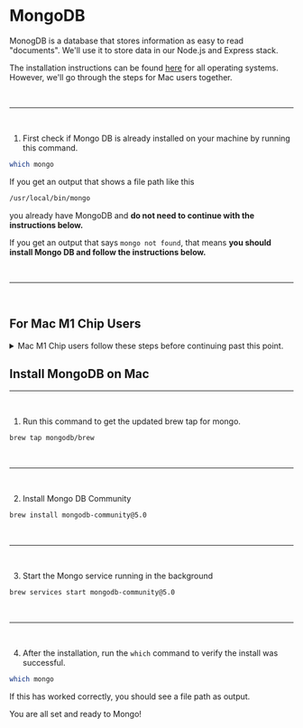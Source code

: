 # MongoDB

MonogDB is a database that stores information as easy to read "documents". We'll use it to store data in our Node.js and Express stack.

The installation instructions can be found [here](https://docs.mongodb.com/manual/administration/install-community/) for all operating systems. However, we'll go through the steps for Mac users together.

<br/>

---

<br/>

1. First check if Mongo DB is already installed on your machine by running this command.
```bash
which mongo
```

If you get an output that shows a file path like this
```bash
/usr/local/bin/mongo
```
you already have MongoDB and **do not need to continue with the instructions below.**

If you get an output that says `mongo not found`, that means **you should install Mongo DB and follow the instructions below.**

<br/>

---

<br/>

## For Mac M1 Chip Users

<details>
<summary>Mac M1 Chip users follow these steps before continuing past this point.</summary>

1. Check where Homebrew installs packages.
```bash
brew --prefix
```
You may see `/usr/local`. We'll update this so that homebrew installs packages in the proper location (`/opt/homebrew`).

<br/>

---

<br/>

2. The following steps will create the proper directory, set up the permissions, and download Homebrew.
```bash
sudo mkdir -p /opt/homebrew
sudo chown -R $(whoami):staff /opt/homebrew
cd /opt
curl -L https://github.com/Homebrew/brew/tarball/master | tar xz --strip 1 -C homebrew
```

<br/>

---

<br/>

3. Add the Homebrew bin to your PATH variable.
```bash
echo export PATH="/opt/homebrew/bin:/usr/local/bin:$PATH" >> ~/.zprofile
echo export PATH="/opt/homebrew/bin:/usr/local/bin:$PATH" >> ~/.zshrc
```

<br/>

---

<br/>

4. Quit out of your terminal completely with `cmd + q` and then open it up again.

<br/>

---

<br/>

5. Check if the Homebrew install location has been updated.
```bash
brew --prefix
```
You should now see `/opt/homebrew` and are good to continue.

</details>

## Install MongoDB on Mac

---

<br/>

1. Run this command to get the updated brew tap for mongo.
```bash
brew tap mongodb/brew
```

<br/>

---

<br/>

2. Install Mongo DB Community
```bash
brew install mongodb-community@5.0
```

<br/>

---

<br/>

3. Start the Mongo service running in the background

```bash
brew services start mongodb-community@5.0
```

<br/>

---

<br/>

4. After the installation, run the `which` command to verify the install was successful.

```bash
which mongo
```

If this has worked correctly, you should see a file path as output.

You are all set and ready to Mongo!